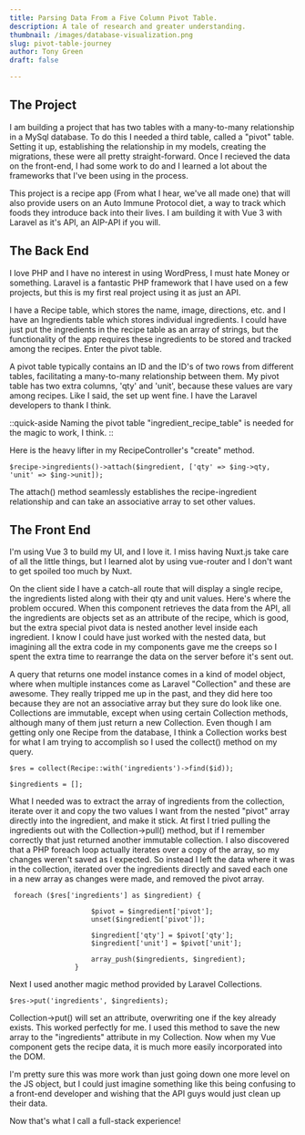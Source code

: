 ```yaml
---
title: Parsing Data From a Five Column Pivot Table.
description: A tale of research and greater understanding.
thumbnail: /images/database-visualization.png
slug: pivot-table-journey
author: Tony Green
draft: false

---
```


## The Project

I am building a project that has two tables with a many-to-many relationship in a MySql database. To do this I needed a third table, called a "pivot" table. Setting it up, establishing the relationship in my models, creating the migrations, these were all pretty straight-forward. Once I recieved the data on the front-end, I had some work to do and I learned a lot about the frameworks that I've been using in the process.

This project is a recipe app (From what I hear, we've all made one) that will also provide users on an Auto Immune Protocol diet, a way to track which foods they introduce back into their lives. I am building it with Vue 3 with Laravel as it's API, an AIP-API if you will.

## The Back End

I love PHP and I have no interest in using WordPress, I must hate Money or something. Laravel is a fantastic PHP framework that I have used on a few projects, but this is my first real project using it as just an API.

I have a Recipe table, which stores the name, image, directions, etc. and I have an Ingredients table which stores individual ingredients. I could have just put the ingredients in the recipe table as an array of strings, but the functionality of the app requires these ingredients to be stored and tracked among the recipes. Enter the pivot table.

A pivot table typically contains an ID and the ID's of two rows from different tables, facilitating a many-to-many relationship between them. My pivot table has two extra columns, 'qty' and 'unit', because these values are vary among recipes. Like I said, the set up went fine. I have the Laravel developers to thank I think. 

::quick-aside
Naming the pivot table "ingredient_recipe_table" is needed for the magic to work, I think.
::

Here is the heavy lifter in my RecipeController's "create" method.

    $recipe->ingredients()->attach($ingredient, ['qty' => $ing->qty, 'unit' => $ing->unit]);

The attach() method seamlessly establishes the recipe-ingredient relationship and can take an associative array to set other values.

## The Front End

I'm using Vue 3 to build my UI, and I love it. I miss having Nuxt.js take care of all the little things, but I learned alot by using vue-router and I don't want to get spoiled too much by Nuxt. 

On the client side I have a catch-all route that will display a single recipe, the ingredients listed along with their qty and unit values. Here's where the problem occured. When this component retrieves the data from the API, all the ingredients are objects set as an attribute of the recipe, which is good, but the extra special pivot data is nested another level inside each ingredient. I know I could have just worked with the nested data, but imagining all the extra code in my components gave me the creeps so I spent the extra time to rearrange the data on the server before it's sent out. 

A query that returns one model instance comes in a kind of model object, where when multiple instances come as Laravel "Collection" and these are awesome. They really tripped me up in the past, and they did here too because they are not an associative array but they sure do look like one. Collections are immutable, except when using certain Collection methods, although many of them just return a new Collection. Even though I am getting only one Recipe from the database, I think a Collection works best for what I am trying to accomplish so I used the collect() method on my query.

    $res = collect(Recipe::with('ingredients')->find($id));

    $ingredients = [];

What I needed was to extract the array of ingredients from the collection, iterate over it and copy the two values I want from the nested "pivot" array directly into the ingredient, and make it stick. At first I tried pulling the ingredients out with the Collection->pull() method, but if I remember correctly that just returned another immutable collection. I also discovered that a PHP foreach loop actually iterates over a copy of the array, so my changes weren't saved as I expected. So instead I left the data where it was in the collection, iterated over the ingredients directly and saved each one in a new array as changes were made, and removed the pivot array. 

     foreach ($res['ingredients'] as $ingredient) {

                        $pivot = $ingredient['pivot'];
                        unset($ingredient['pivot']);

                        $ingredient['qty'] = $pivot['qty'];
                        $ingredient['unit'] = $pivot['unit'];

                        array_push($ingredients, $ingredient);
                    }

Next I used another magic method provided by Laravel Collections.

    $res->put('ingredients', $ingredients);

Collection->put() will set an attribute, overwriting one if the key already exists. This worked perfectly for me. I used this method to save the new array to the "ingredients" attribute in my Collection. Now when my Vue component gets the recipe data, it is much more easily incorporated into the DOM. 

I'm pretty sure this was more work than just going down one more level on the JS object, but I could just imagine something like this being confusing to a front-end developer and wishing that the API guys would just clean up their data.

Now that's what I call a full-stack experience!